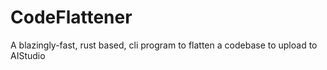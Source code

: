 # CodeFlattener
A blazingly-fast, rust based, cli program to flatten a codebase to upload to AIStudio
